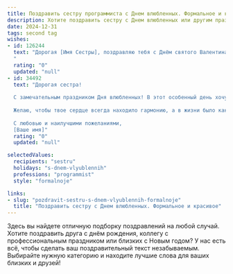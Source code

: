 ```yaml
---
title: Поздравить сестру программиста с Днем влюбленных. Формальное и красивое
description: Хотите поздравить сестру с Днем влюбленных или другим праздником? Наш ИИ создаст незабываемое поздравление, а вы обязательно выделитесь среди других.  
date: 2024-12-31
tags: second tag
wishes:
- id: 126244
  text: "Дорогая [Имя Сестры], поздравляю тебя с Днём святого Валентина! Желаю тебе в этот прекрасный праздник не только романтического настроения, но и вдохновения в твоей интересной и сложной профессии программиста. Пусть все твои проекты будут успешными, а код – безупречным.  Пусть любовь и счастье сопутствуют тебе во всех начинаниях!
  "
  rating: "0"
  updated: "null"
- id: 34492
  text: "Дорогая сестра!
  
  С замечательным праздником Дня влюбленных! В этот особенный день хочу пожелать тебе не только любви, но и вдохновения в твоей профессиональной деятельности. Пусть каждый код, написанный тобой, становится шедевром, а каждый проект приносит радость и удовлетворение.
  
  Желаю, чтобы твое сердце всегда находило гармонию, а в жизни было как можно больше ярких моментов и приятных сюрпризов. Пусть любовь окружает тебя, дарит тепло и наполняет дни счастьем.
  
  С любовью и наилучшими пожеланиями,
  [Ваше имя]"
  rating: "0"
  updated: "null"

selectedValues:
  recipients: "sestru"
  holidays: "s-dnem-vlyublennih"
  professions: "programmist"
  style: "formalnoje"

links:
- slug: "pozdravit-sestru-s-dnem-vlyublennih-formalnoje"
  title: "Поздравить сестру с Днем влюбленных. Формальное и красивое"
---
```


Здесь вы найдете отличную подборку поздравлений на любой случай.
Хотите поздравить друга с днём рождения, коллегу с профессиональным праздником или близких с Новым годом? У нас есть всё, чтобы сделать ваш поздравительный текст незабываемым. Выбирайте нужную категорию и находите лучшие слова для ваших близких и друзей!
